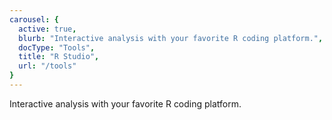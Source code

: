 ```yaml
---
carousel: {
  active: true,
  blurb: "Interactive analysis with your favorite R coding platform.",
  docType: "Tools",
  title: "R Studio",
  url: "/tools"
}
---
```

Interactive analysis with your favorite R coding platform.
